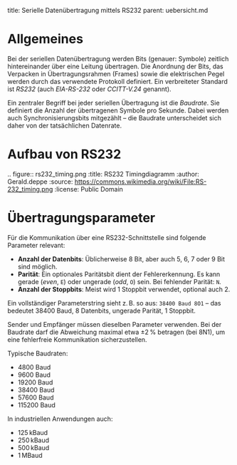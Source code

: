 title: Serielle Datenübertragung mittels RS232
parent: uebersicht.md

# Allgemeines
Bei der seriellen Datenübertragung werden Bits (genauer: Symbole) zeitlich hintereinander über eine Leitung übertragen. Die Anordnung der Bits, das Verpacken in Übertragungsrahmen (Frames) sowie die elektrischen Pegel werden durch das verwendete Protokoll definiert. Ein verbreiteter Standard ist *RS232* (auch *EIA-RS-232* oder *CCITT-V.24* genannt).

Ein zentraler Begriff bei jeder seriellen Übertragung ist die *Baudrate*. Sie definiert die Anzahl der übertragenen Symbole pro Sekunde. Dabei werden auch Synchronisierungsbits mitgezählt – die Baudrate unterscheidet sich daher von der tatsächlichen Datenrate.

# Aufbau von RS232
.. figure:: rs232_timing.png
    :title: RS232 Timingdiagramm
    :author: Gerald.deppe
    :source: https://commons.wikimedia.org/wiki/File:RS-232_timing.png
    :license: Public Domain

# Übertragungsparameter
Für die Kommunikation über eine RS232-Schnittstelle sind folgende Parameter relevant:

* **Anzahl der Datenbits**: Üblicherweise 8 Bit, aber auch 5, 6, 7 oder 9 Bit sind möglich.
* **Parität**: Ein optionales Paritätsbit dient der Fehlererkennung. Es kann gerade (*even*, `E`) oder ungerade (*odd*, `O`) sein. Bei fehlender Parität: `N`.
* **Anzahl der Stoppbits**: Meist wird 1 Stoppbit verwendet, optional auch 2.

Ein vollständiger Parameterstring sieht z. B. so aus: `38400 Baud 8O1` – das bedeutet 38400 Baud, 8 Datenbits, ungerade Parität, 1 Stoppbit.

Sender und Empfänger müssen dieselben Parameter verwenden. Bei der Baudrate darf die Abweichung maximal etwa ±2 % betragen (bei 8N1), um eine fehlerfreie Kommunikation sicherzustellen.

Typische Baudraten:

* 4800 Baud
* 9600 Baud
* 19200 Baud
* 38400 Baud
* 57600 Baud
* 115200 Baud

In industriellen Anwendungen auch:

* 125 kBaud
* 250 kBaud
* 500 kBaud
* 1 MBaud
